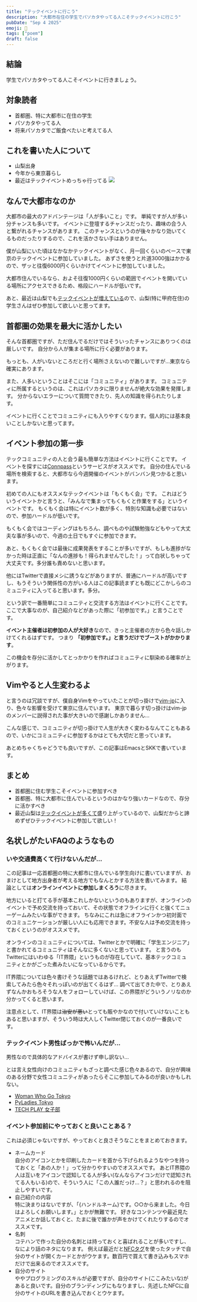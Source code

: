 ```yaml
---
title: "テックイベントに行こう"
description: "大都市在住の学生でパソカタやってる人こそテックイベントに行こう"
pubDate: "Sep 4 2025"
emoji: 🦊
tags: ["poem"]
draft: false
---
```


## 結論

学生でパソカタやってる人こそイベントに行きましょう。

## 対象読者

- 首都圏、特に大都市に在住の学生
- パソカタやってる人
- 将来パソカタでご飯食べたいと考えてる人

## これを書いた人について

- 山梨出身
- 今年から東京暮らし
- 最近はテックイベントめっちゃ行ってる ![](/img/2025-09-04-193211.png)

## なんで大都市なのか

大都市の最大のアドバンテージは「人が多いこと」です。
単純ですが人が多い分チャンスも多いです。
イベントに登壇するチャンスだったり、趣味の合う人と繋がれるチャンスがあります。
このチャンスというのが後々かなり効いてくるものだったりするので、これを活かさない手はありません。

僕が山梨にいた頃はなかなかテックイベントがなく、月一回くらいのペースで東京のテックイベントに参加していました。
あずさを使うと片道3000強はかかるので、ザッと往復6000円くらいかけてイベントに参加していました。

大都市住んでいるなら、およそ往復1000円くらいの範囲でイベントを開いている場所にアクセスできるため、格段にハードルが低いです。

あと、最近は山梨でも[テックイベントが増えている](https://hub.yamanashi.dev/)ので、山梨(特に甲府在住)の学生さんはぜひ参加して欲しいと思ってます。

## 首都圏の効果を最大に活かしたい

そんな首都圏ですが、ただ住んでるだけではそういったチャンスにありつくのは厳しいです。
自分から人が集まる場所に行く必要があります。

もっとも、人がいないところだと行く場所さえないので難しいですが...東京なら確実にあります。

また、人多いということはそこには「コミュニティ」があります。
コミュニティに所属するというのは、これはパソカタに限りませんが絶大な効果を発揮します。
分からないエラーについて質問できたり、先人の知識を得られたりします。

イベントに行くことでコミュニティにも入りやすくなります。個人的には基本良いことしかないと思ってます。

## イベント参加の第一歩

テックコミュニティの人と会う最も簡単な方法はイベントに行くことです。
イベントを探すには[Connpass](https://connpass.com)というサービスがオススメです。
自分の住んでいる場所を検索すると、大都市なら今週開催のイベントがバンバン見つかると思います。

初めての人にもオススメなテックイベントは「もくもく会」です。
これはどういうイベントかと言うと、「みんなで集まってもくもくと作業をする」というイベントです。
もくもく会は特にイベント数が多く、特別な知識も必要ではないので、参加ハードルが低いです。

もくもく会ではコーディングはもちろん、調べものや試験勉強などもやって大丈夫な事が多いので、今週の土日でもすぐに参加できます。

あと、もくもく会では最後に成果発表をすることが多いですが、もしも進捗がなかった時は正直に「なんの進捗も！得られませんでした！」って白状しちゃって大丈夫です。多分誰も責めないと思います。

他にはTwitterで直接メシに誘うなどがありますが、普通にハードルが高いですし、もうそういう関係性の方がいる人はこの記事読まずとも既にどこかしらのコミュニティに入ってると思います。多分。

という訳で一番簡単にコミュニティと交流する方法はイベントに行くことです。
ここで大事なのが、自己紹介などがあった際に「初参加です。」と言うことです。

**イベント主催者は初参加の人が大好き**なので、きっと主催者の方から色々話しかけてくれるはずです。
つまり **「初参加です。」と言うだけでブーストがかかります**。

この機会を存分に活かしてとっかかりを作ればコミュニティに馴染める確率が上がります。

## Vimやると人生変わるよ

と言うのは冗談ですが、僕自身Vimをやっていたことが切っ掛けで[vim-jp](https://vim-jp.org/)に入り、色々な影響を受けて東京に住んでいます。
東京で暮らす切っ掛けはvim-jpのメンバーに説得された事が大きいので感謝しかありません...

こんな感じで、コミュニティが切っ掛けで人生が大きく変わるなんてこともあるので、いかにコミュニティに参加するかはとても大切だと思っています。

あとめちゃくちゃどうでも良いですが、この記事はEmacsとSKKで書いています。

## まとめ

- 首都圏に住む学生こそイベントに参加すべき
- 首都圏、特に大都市に住んでいるというのはかなり強いカードなので、存分に活かすべき
- 最近山梨は[テックイベントが多くて](https://hub.yamanashi.dev/)盛り上がっているので、山梨だからと諦めずぜひテックイベントに参加して欲しい！

## 名状しがたいFAQのようなもの

### いや交通費高くて行けないんだが...

この記事は一応首都圏の特に大都市に住んでいる学生向けに書いていますが、おまけとして地方出身者が考える地方でもなんとかする方法を書いてみます。
結論としては**オンラインイベントに参加しまくろう**に尽きます。

地方にいると打てる手が基本これしかないというのもありますが、オンラインのイベントで予め交流を持っておいて、その状態でオフラインに行くと強くてニューゲームみたいな事ができます。
ちなみにこれは急にオフラインかつ初対面でのコミュニケーションが厳しい人にも応用できます。不安な人は予め交流を持っておくというのがオススメです。

オンラインのコミュニティについては、Twitterとかで明確に「学生エンジニア」と書かれてるコミュニティはそんなに多くないと思っています。
と言うのもTwitterにはいわゆる「IT界隈」というものが存在していて、基本テックコミュニティとかがごった煮みたいになっているからです。

IT界隈については色々書けそうな話題ではあるけれど、とりあえずTwitterで検索してみたら色々それっぽいのが出てくるはず...
調べて出てきた中で、とりあえずなんかおもろそうな人をフォローしていけば、この界隈がどういうノリなのか分かってくると思います。

注意点として、IT界隈は~~治安が悪い~~とっても賑やかなので付いていけないこともあると思いますが、そういう時は大人しくTwitter閉じておくのが一番良いです。

### テックイベント男性ばっかで怖いんだが...

男性なので具体的なアドバイスが書けず申し訳ない...

とは言え女性向けのコミュニティもざっと調べた感じ色々あるので、自分が興味のある分野で女性コミュニティがあったらそこに参加してみるのが良いかもしれない。

- [Woman Who Go Tokyo](https://womenwhogo-tokyo.connpass.com/)
- [PyLadies Tokyo](https://pyladies-tokyo.connpass.com/)
- [TECH PLAY 女子部](https://techplay.jp/community/tp_girls/)

### イベント参加前にやっておくと良いことある？

これは必須じゃないですが、やっておくと良さそうなことをまとめておきます。

- ネームカード\
  自分のアイコンとかを印刷したカードを首から下げられるようなやつを持っておくと「あの人か！」って分かりやすいのでオススメです。
  あとIT界隈の人は互いをアイコンで認知してる人が多い(なんならアイコンだけで認知されてる人もいる)ので、そういう人に「この人誰だっけ...？」と思われるのを阻止しやすいです。
- 自己紹介の内容\
  特に決まりはないですが、「{ハンドルネーム}です。○○から来ました。今日はよろしくお願いします。」とかが無難です。
  好きなコンテンツや最近見たアニメとか話しておくと、たまに後で誰かが声をかけてくれたりするのでオススメです。
- 名刺\
  コテハンで作った自分の名刺とは持っておくと喜ばれることが多いですし、なにより話のネタになります。
  例えば最近だと[NFCタグ](https://www.google.com/search?q=NFC%E3%82%BF%E3%82%B0)を使ったタッチで自分のサイトが開くカードとかがウケます。数百円で買えて書き込みもスマホだけで出来るのでオススメです。
- 自分のサイト\
  ややプログラミングのスキルが必要ですが、自分のサイト(ここみたいな)があると良いです。自分のブランディングにもなりますし、先述したNFCに自分のサイトのURLを書き込んでおくとウケます。
